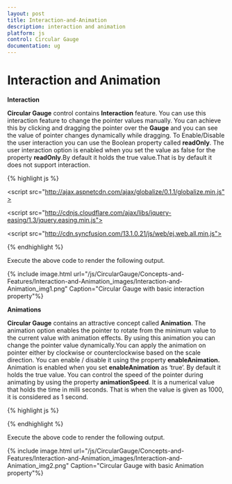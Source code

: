 ```yaml
---
layout: post
title: Interaction-and-Animation
description: interaction and animation
platform: js
control: Circular Gauge
documentation: ug
---
```


# Interaction and Animation

**Interaction**

**Circular Gauge** control contains **Interaction** feature. You can use this interaction feature to change the pointer values manually. You can achieve this by clicking and dragging the pointer over the **Gauge** and you can see the value of pointer changes dynamically while dragging. To Enable/Disable the user interaction you can use the Boolean property called **readOnly**. The user interaction option is enabled when you set the value as false for the property **readOnly**.By default it holds the true value.That is by default it does not support interaction. 

{% highlight js %}



<!DOCTYPE html>
<html xmlns="http://www.w3.org/1999/xhtml">
<head>
<title>Circular Gauge JS Default Functionalities</title>
<script src="http://code.jquery.com/jquery-1.10.2.min.js "></script>

<script src="http://ajax.aspnetcdn.com/ajax/globalize/0.1.1/globalize.min.js"></script>

<script src="http://cdnjs.cloudflare.com/ajax/libs/jquery-easing/1.3/jquery.easing.min.js"></script>

<script src="http://cdn.syncfusion.com/13.1.0.21/js/web/ej.web.all.min.js">
</script>

</head>

<body>
<div id="CircularGauge1">
</div>


<script type="text/javascript">
$(function () {

// For Circular Gauge rendering
$("#CircularGauge1").ejCircularGauge({
// For User interaction
**readOnly: false,**
})
});
</script>
</body>
</html>




{% endhighlight %}



Execute the above code to render the following output.

{% include image.html url="/js/CircularGauge/Concepts-and-Features/Interaction-and-Animation_images/Interaction-and-Animation_img1.png" Caption="Circular Gauge with basic interaction property"%}

**Animations**

**Circular Gauge** contains an attractive concept called **Animation**. The animation option enables the pointer to rotate from the minimum value to the current value with animation effects. By using this animation you can change the pointer value dynamically.You can apply the animation on  pointer either by clockwise or counterclockwise based on the scale direction. You can enable / disable it using the property **enableAnimation.** Animation is enabled when you set **enableAnimation** as ‘true’. By default it holds the true value. You can control the speed of the pointer during animating by using the property **animationSpeed**. It is a numerical value that holds the time in milli seconds. That is when the value is given as 1000, it is considered as 1 second.

{% highlight js %}


<div id="CircularGauge1"></div>

<script type="text/javascript">
$(function () {
// For Circular Gauge rendering
$("#CircularGauge1").ejCircularGauge({
// For enabling animation
**enableAnimation: true,**
// For setting animation speed
**animationSpeed:1000**
})
});
</script>



{% endhighlight %}



Execute the above code to render the following output.

{% include image.html url="/js/CircularGauge/Concepts-and-Features/Interaction-and-Animation_images/Interaction-and-Animation_img2.png" Caption="Circular Gauge with basic Animation property"%}

